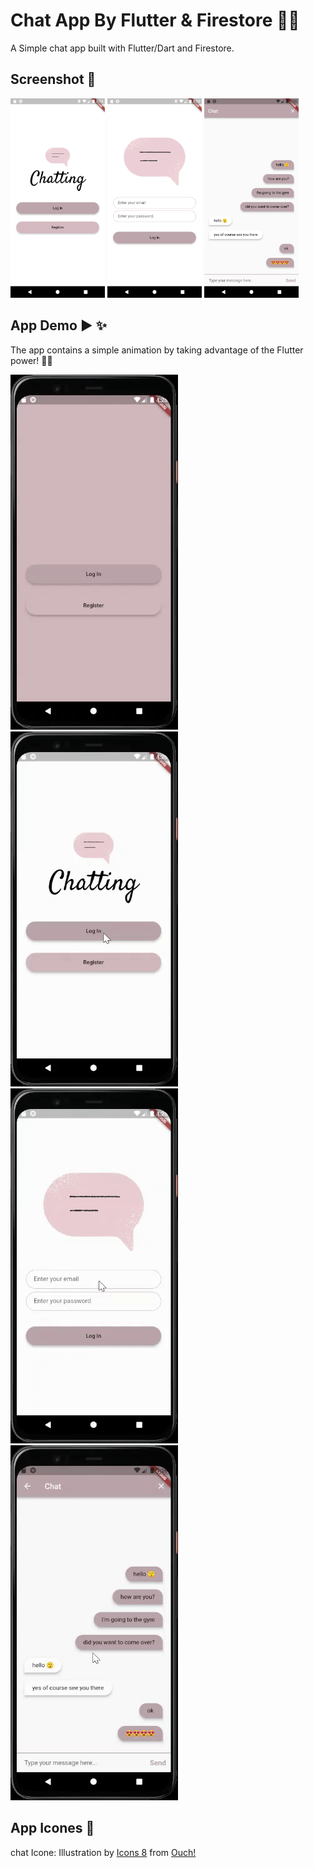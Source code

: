 # Chat App By Flutter & Firestore 🤳✨
 A Simple chat app built with Flutter/Dart and Firestore.
 
 ## Screenshot 📱
 
 <img src="https://github.com/ENG-ShahadAL-MUTABEQ/Chatting-App/blob/master/Screenshot_1.png" width=30% height=30%>   <img src="https://github.com/ENG-ShahadAL-MUTABEQ/Chatting-App/blob/master/Screenshot_2.png" width=30% height=30%>  <img src="https://github.com/ENG-ShahadAL-MUTABEQ/Chatting-App/blob/master/Screenshot_3.png" width=30% height=30%>
 
 ## App Demo ▶ ✨
 The app contains a simple animation by taking advantage of the Flutter power! 🤩🤩
 
![](https://github.com/ENG-ShahadAL-MUTABEQ/Chatting-App/blob/master/chattingdemo1.gif)
![](https://github.com/ENG-ShahadAL-MUTABEQ/Chatting-App/blob/master/chattingdemo2.gif)
![](https://github.com/ENG-ShahadAL-MUTABEQ/Chatting-App/blob/master/chattingdemo3.gif)
![](https://github.com/ENG-ShahadAL-MUTABEQ/Chatting-App/blob/master/chattingdemo4.gif)

## App Icones 🙏
chat Icone:
Illustration by <a href="https://icons8.com/illustrations/author/5c07e68d82bcbc0092519bb6">Icons 8</a> from <a href="https://icons8.com/illustrations">Ouch!</a>
